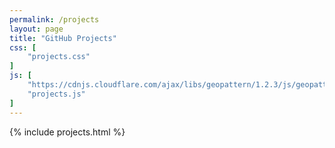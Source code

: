 ```yaml
---
permalink: /projects
layout: page
title: "GitHub Projects"
css: [
    "projects.css"
]
js: [
    "https://cdnjs.cloudflare.com/ajax/libs/geopattern/1.2.3/js/geopattern.min.js",
    "projects.js"
]
---
```

{% include projects.html %}